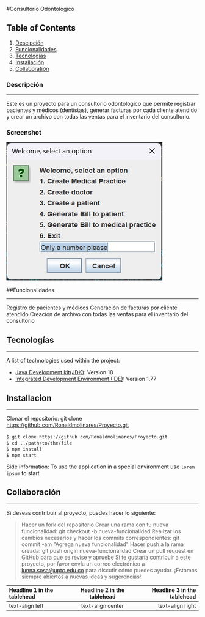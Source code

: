 #Consultorio Odontológico
## Table of Contents
1. [Descipción](#descripción)
2. [Funcionalidades](#funcionalidades)
3. [Tecnologías](#tecnologías)
3. [Installación](#installación)
4. [Collaboratión](#collaboratión)
### Descripción
***
Este es un proyecto para un consultorio odontológico que permite registrar pacientes y médicos (dentistas), generar facturas por cada cliente atendido y crear un archivo con todas las ventas para el inventario del consultorio.
### Screenshot
![Vista del menu principal](https://github.com/Ronaldmolinares/Proyecto/blob/main/image%201%20rm.png?raw=true)

##Funcionalidades
***
Registro de pacientes y médicos
Generación de facturas por cliente atendido
Creación de archivo con todas las ventas para el inventario del consultorio
## Tecnologías
***
A list of technologies used within the project:
* [Java Development kit(JDK)](https://download.oracle.com/java/20/latest/jdk-20_windows-x64_bin.zip): Version 18 
* [Integrated Development Environment (IDE)](https://code.visualstudio.com/): Version 1.77
## Installacion
***
Clonar el repositorio: git clone 
https://github.com/Ronaldmolinares/Proyecto.git
```
$ git clone https://github.com/Ronaldmolinares/Proyecto.git
$ cd ../path/to/the/file
$ npm install
$ npm start
```
Side information: To use the application in a special environment use ```lorem ipsum``` to start
## Collaboración
***
Si deseas contribuir al proyecto, puedes hacer lo siguiente:
>Hacer un fork del repositorio
>Crear una rama con tu nueva funcionalidad: git checkout -b nueva-funcionalidad
>Realizar los cambios necesarios y hacer los commits correspondientes: git commit -am "Agrega nueva funcionalidad"
>Hacer push a la rama creada: git push origin nueva-funcionalidad
>Crear un pull request en GitHub para que se revise y apruebe
>Si te gustaría contribuir a este proyecto, por favor envía un correo electrónico a lunna.sosa@uptc.edu.co para discutir cómo puedes ayudar. ¡Estamos siempre abiertos a nuevas ideas y sugerencias!

| Headline 1 in the tablehead | Headline 2 in the tablehead | Headline 3 in the tablehead |
|:--------------|:-------------:|--------------:|
| text-align left | text-align center | text-align right |
